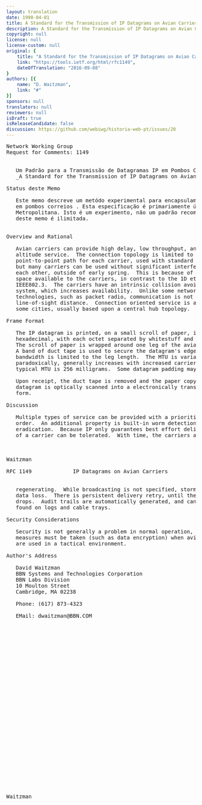 ```yaml
---
layout: translation
date: 1990-04-01
title: A Standard for the Transmission of IP Datagrams on Avian Carriers
description: A Standard for the Transmission of IP Datagrams on Avian Carriers
copyright: null
license: null
license-custom: null
original: {
    title: "A Standard for the Transmission of IP Datagrams on Avian Carriers",
    link: "https://tools.ietf.org/html/rfc1149",
    dateOfTranslation: "2016-09-08"
}
authors: [{
    name: "D. Waitzman",
    link: "#"
}]
sponsors: null
translators: null
reviewers: null
isDraft: true
isReleaseCandidate: false
discussion: https://github.com/webiwg/historia-web-pt/issues/20
---
```


<pre>
Network Working Group                                        D. Waitzman
Request for Comments: 1149                                       BBN STC
                                                            1 April 1990

   Um Padrão para a Transmissão de Datagramas IP em Pombos Correios
   _A Standard for the Transmission of IP Datagrams on Avian Carriers_

Status deste Memo
   
   Este memo descreve um metódo experimental para encapsulamento de datagramas de IP
   em pombos correios . Esta especificação é primariamente útil em Redes de Área
   Metropolitana. Isto é um experimento, não um padrão recomendado. Distribuição
   deste memo é ilimitada.
 

Overview and Rational

   Avian carriers can provide high delay, low throughput, and low
   altitude service.  The connection topology is limited to a single
   point-to-point path for each carrier, used with standard carriers,
   but many carriers can be used without significant interference with
   each other, outside of early spring.  This is because of the 3D ether
   space available to the carriers, in contrast to the 1D ether used by
   IEEE802.3.  The carriers have an intrinsic collision avoidance
   system, which increases availability.  Unlike some network
   technologies, such as packet radio, communication is not limited to
   line-of-sight distance.  Connection oriented service is available in
   some cities, usually based upon a central hub topology.

Frame Format

   The IP datagram is printed, on a small scroll of paper, in
   hexadecimal, with each octet separated by whitestuff and blackstuff.
   The scroll of paper is wrapped around one leg of the avian carrier.
   A band of duct tape is used to secure the datagram's edges.  The
   bandwidth is limited to the leg length.  The MTU is variable, and
   paradoxically, generally increases with increased carrier age.  A
   typical MTU is 256 milligrams.  Some datagram padding may be needed.

   Upon receipt, the duct tape is removed and the paper copy of the
   datagram is optically scanned into a electronically transmittable
   form.

Discussion

   Multiple types of service can be provided with a prioritized pecking
   order.  An additional property is built-in worm detection and
   eradication.  Because IP only guarantees best effort delivery, loss
   of a carrier can be tolerated.  With time, the carriers are self-



Waitzman                                                        [Page 1]

RFC 1149             IP Datagrams on Avian Carriers         1 April 1990


   regenerating.  While broadcasting is not specified, storms can cause
   data loss.  There is persistent delivery retry, until the carrier
   drops.  Audit trails are automatically generated, and can often be
   found on logs and cable trays.

Security Considerations

   Security is not generally a problem in normal operation, but special
   measures must be taken (such as data encryption) when avian carriers
   are used in a tactical environment.

Author's Address

   David Waitzman
   BBN Systems and Technologies Corporation
   BBN Labs Division
   10 Moulton Street
   Cambridge, MA 02238

   Phone: (617) 873-4323

   EMail: dwaitzman@BBN.COM





























Waitzman                                                        [Page 2]
</pre>